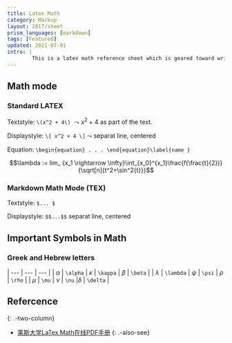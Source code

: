 ```yaml
---
title: Latex Math
category: Markup
layout: 2017/sheet
prism_languages: [markdown]
tags: [Featured]
updated: 2021-07-01
intro: | 
        This is a latex math reference sheet which is geared toward writing scientific papers. 
---
```



## Math mode 

### Standard LATEX

Textstyle: `\(x^2 + 4\)`  $\leadsto x^2 + 4$ as part of the text.

Displaystyle: `\[ x^2 + 4 \]` $\leadsto$  separat line, centered

Equation: `\begin{equation} . . . \end{equation}\label{name }` 

$$\lambda := lim_ {x_1 \rightarrow \infty}\int_{x_0}^{x_1}\frac{f(\frac{t}{2})}{\sqrt[n]{t^2+\sin^2{t}}}$$


### Markdown Math Mode (TEX)

Textstyle: `$... $` 

Displaystyle: `$$...$$` separat line, centered

## Important Symbols in Math

### Greek and Hebrew letters


| --- | --- | --- |
| $\alpha$ | `\alpha` | $\kappa$ | `\kappa` | $\beta$ | `\beta` |
| $\lambda$ | `\lambda` | $\psi$ | `\psi` | $\rho$ | `\rho` |
| $\mu$ | `\mu` | $\nu$ | `\nu` |$\delta$ | `\delta` |
<!-- | $\epsilon$ | `\epsilon` | $\eta$ | `\eta` | $\gamma$ | `\gamma` |
| $\iota$ | `\iota` | $o$ | `o` | $\omega$ | `\omega` |
| $\phi$ | `\phi` | $\pi$ | `\pi` | $\sigma$ | `\sigma` |
| $\tau$ | `\tau` | $\theta$ | `\theta` | $\upsilon$ | `\upsilon` |
| $\xi$ | `\xi` | $\zeta$ | `\zeta` | $\varepsilon$ | `\varepsilon` |
| $\varkappa$ | `\varkappa` | $\varphi$ | `\varphi` | $\varpi$ | `\varpi` |
| $\varrho$ | `\varrho` | $\varsigma$ | `\varsigma` | $\vartheta$ | `\vartheta` |
| $\Delta$ | `\Delta` | $\Gamma$ | `\Gamma` | $\Lambda$ | `\Lambda` |
| $\Omega$ | `\Omega` | $\Phi$ | `\Phi` | $\Pi$ | `\Pi` |
| $\Psi$ | `\Psi` | $\Sigma$ | `\Sigma` | $\Theta$ | `\Theta` |
| $\Upsilon$ | `\Upsilon` | $\Xi$ | `\Xi` | $\aleph$ | `\aleph` |
| $\beth$ | `\beth` | $\daleth$ | `\daleth` | $\gimel$ | `\gimel` -->


## Refercence

{: .-two-column}

 * [莱斯大学LaTex Math在线PDF手册](https://www.caam.rice.edu/~heinken/latex/symbols.pdf)
{: .-also-see}

